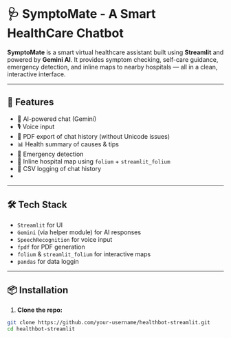 # 🩺 SymptoMate - A Smart HealthCare Chatbot

**SymptoMate** is a smart virtual healthcare assistant built using **Streamlit** and powered by **Gemini AI**. It provides symptom checking, self-care guidance, emergency detection, and inline maps to nearby hospitals — all in a clean, interactive interface.

---

## 🚀 Features

- 🤖 AI-powered chat (Gemini)
- 🎙️ Voice input
- 📄 PDF export of chat history (without Unicode issues)
- 📊 Health summary of causes & tips
- 🚨 Emergency detection
- 🧭 Inline hospital map using `folium` + `streamlit_folium`
- 📁 CSV logging of chat history
- 
---

## 🛠️ Tech Stack

- `Streamlit` for UI
- `Gemini` (via helper module) for AI responses
- `SpeechRecognition` for voice input
- `fpdf` for PDF generation
- `folium` & `streamlit_folium` for interactive maps
- `pandas` for data loggin

---

## 📦 Installation

1. **Clone the repo:**

```bash
git clone https://github.com/your-username/healthbot-streamlit.git
cd healthbot-streamlit
